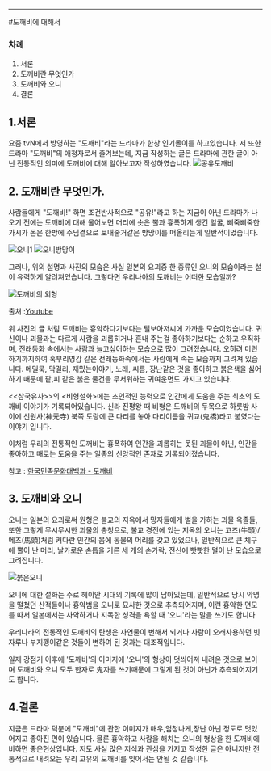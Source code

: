 ﻿************************************************************************************************************
#도깨비에 대해서


### 차례

 1. 서론
 2. 도깨비란 무엇인가
 3. 도깨비와 오니
 4. 결론



## 1.서론

 요즘 tvN에서 방영하는 "도깨비"라는 드라마가 한창 인기몰이를 하고있습니다.
 저 또한 드라마 "도깨비"의 애청자로서 즐겨보는데, 지금 작성하는 글은 드라마에 관한 글이 아닌 전통적인 의미에 도깨비에 대해 알아보고자 작성하였습니다.
![공유도깨비](https://github.com/fastcampus-school/computer_basic_assignment_171q/blob/master/170109/ParkYuseok/image/%EA%B3%B5%EC%9C%A0%EB%8F%84%EA%B9%A8%EB%B9%84.jpg?raw=true)



## 2. 도깨비란 무엇인가.

 사람들에게 "도깨비!" 하면 조건반사적으로 "공유!"라고 하는 지금이 아닌 드라마가 나오기 전에는 도깨비에 대해 물어보면 머리에 솟은 뿔과 흉폭하게 생긴 얼굴, 삐죽삐죽한 가시가 돋은 한방에 주님곁으로 보내줄거같은 방망이를 떠올리는게 일반적이었습니다.

![오니1](https://github.com/fastcampus-school/computer_basic_assignment_171q/blob/master/170109/ParkYuseok/image/%EC%98%A4%EB%8B%881.jpg?raw=true)  ![오니방망이](https://github.com/fastcampus-school/computer_basic_assignment_171q/blob/master/170109/ParkYuseok/image/%EC%98%A4%EB%8B%88%EB%B0%A9%EB%A7%9D%EC%9D%B4.jpg?raw=true)

그러나, 위의 설명과 사진의 모습은 사실 일본의 요괴중 한 종류인 오니의 모습이라는 설이 유력하게 알려져있습니다.
그렇다면 우리나아의 도깨비는 어떠한 모습일까?

![도깨비의 외형](https://github.com/fastcampus-school/computer_basic_assignment_171q/blob/master/170109/ParkYuseok/image/%EB%8F%84%EA%B9%A8%EB%B9%84%EC%9D%98%20%EC%99%B8%ED%98%95.jpg?raw=true)

출처 :[Youtube](https://www.youtube.com/watch?v=wFzpWpL5ods)
 
 위 사진의 글 처럼 도깨비는 흉악하다기보다는 털보아저씨에 가까운 모습이었습니다.
 귀신이나 괴물과는 다르게 사람을 괴롭히거나 혼내 주는걸 좋아하기보다는 순하고 우직하며, 전래동화 속에서는 사람과 놀고싶어하는 모습으로 많이 그려졌습니다. 오히려 미련하기까지하여 혹부리영감 같은 전래동화속에서는 사람에게 속는 모습까지 그려져 있습니다. 메밀묵, 막걸리, 재밌는이야기, 노래, 씨름, 장난같은 것을 좋아하고 붉은색을 싫어하기 때문에 팥,피 같은 붉은 물건을 무서워하는 귀여운면도 가지고 있습니다.

 <<삼국유사>>의 <비형설화>에는 초인적인 능력으로 인간에게 도움을 주는 최초의 도깨비 이야기가 기록되어있습니다. 신라 진평왕 때 비형은 도깨비의 두목으로 하룻밤 사이에 신원사(神元寺) 북쪽 도랑에 큰 다리를 놓아 다리이름을 귀교(鬼橋)라고 붙였다는 이야기 입니다.

 이처럼 우리의 전통적인 도깨비는 흉폭하여 인간을 괴롭히는 못된 괴물이 아닌, 인간을 좋아하고 때로는 도움을 주는 일종의 신앙적인 존재로 기록되어졌습니다.

참고 : [한국민족문화대백과 - 도깨비](http://terms.naver.com/entry.nhn?docId=543469&cid=46655&categoryId=46655)



## 3. 도깨비와 오니

 오니는 일본의 요괴로써 원형은 불교의 지옥에서 망자들에게 벌을 가하는 괴물 옥졸들, 또한 그렇게 무시무시한 괴물의 총칭으로, 불교 경전에 있는 지옥의 오니는 고즈(牛頭)/ 메즈(馬頭)처럼 커다란 인간의 몸에 동물의 머리를 갖고 있었으나, 일반적으로 큰 체구에 뿔이 난 머리, 날카로운 손톱을 기른 세 개의 손가락, 전신에 빳빳한 털이 난 모습으로 그려집니다.

![붉은오니](https://github.com/fastcampus-school/computer_basic_assignment_171q/blob/master/170109/ParkYuseok/image/%EB%B6%89%EC%9D%80%EC%98%A4%EB%8B%88.jpg?raw=true)

 오니에 대한 설화는 주로 헤이안 시대의 기록에 많이 남아있는데, 일반적으로 당시 악명을 떨쳤던 산적들이나 흉악범을 오니로 묘사한 것으로 추측되어지며, 이런 흉악한 면모를 따서 일본에서는 사악하거나 지독한 성격을 욕할 때 '오니'라는 말을 쓰기도 합니다


 우리나라의 전통적인 도깨비의 탄생은 자연물이 변해서 되거나 사람이 오래사용하던 빗자루나 부지깽이같은 것들이 변하여 된 것과는 대조적입니다.

 일제 강점기 이후에 '도깨비'의 이미지에 '오니'의 형상이 덧씌어져 내려온 것으로 보이며 도깨비와 오니 모두 한자로 鬼자를 쓰기때문에 그렇게 된 것이 아닌가 추측되어지기도 합니다.



## 4.결론

 지금은 드라마 덕분에 "도깨비"에 관한 이미지가 매우,엄청나게,장난 아닌 정도로 멋있어지고 좋아진 면이 있습니다. 물론 흉악하고 사람을 해치는 오니의 형상을 한 도깨비에 비하면 좋은현상입니다. 저도 사실 많은 지식과 관심을 가지고 작성한 글은 아니지만 전통적으로 내려오는 우리 고유의 도깨비를 잊어서는 안될 것 같습니다.
